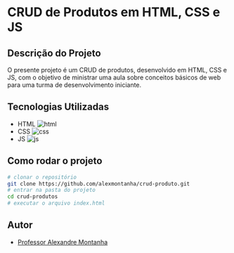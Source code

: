 # CRUD de Produtos em HTML, CSS e JS

## Descrição do Projeto

O presente projeto é um CRUD de produtos, desenvolvido em HTML, CSS e JS, com o objetivo de ministrar uma aula sobre conceitos básicos de web para uma turma de desenvolvimento iniciante.

## Tecnologias Utilizadas

- HTML
![html](https://images.vexels.com/media/users/3/166383/isolated/lists/6024bc5746d7436c727825dc4fc23c22-html-programming-language-icon.png)
- CSS
![css](https://1000marcas.net/wp-content/uploads/2021/02/CSS-Logo-1536x870.png)
- JS
![js](https://th.bing.com/th/id/OIP.ZP8FazEq6DZrMJ7icbL0tgHaHa?pid=ImgDet&rs=1)

## Como rodar o projeto

```bash
# clonar o repositório
git clone https://github.com/alexmontanha/crud-produto.git
# entrar na pasta do projeto
cd crud-produtos
# executar o arquivo index.html
```

## Autor

- [Professor Alexandre Montanha](https://www.linkedin.com/in/professor-montanha/)